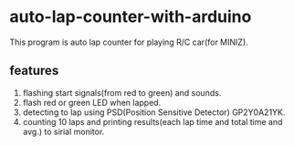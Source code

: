 # auto-lap-counter-with-arduino

This program is auto lap counter for playing R/C car(for MINIZ).

## features

1. flashing start signals(from red to green) and sounds.
2. flash red or green LED when lapped.
3. detecting to lap using PSD(Position Sensitive Detector) GP2Y0A21YK.
4. counting 10 laps and printing results(each lap time and total time and avg.) to sirial monitor.

